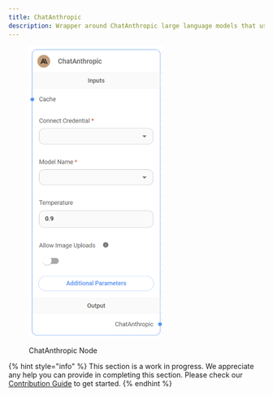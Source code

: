 ```yaml
---
title: ChatAnthropic
description: Wrapper around ChatAnthropic large language models that use the Chat endpoint.
---
```



<figure><img src="/assets/image (43).png" alt="" width="265"><figcaption><p>ChatAnthropic Node</p></figcaption></figure>

{% hint style="info" %}
This section is a work in progress. We appreciate any help you can provide in completing this section. Please check our [Contribution Guide](broken-reference) to get started.
{% endhint %}
